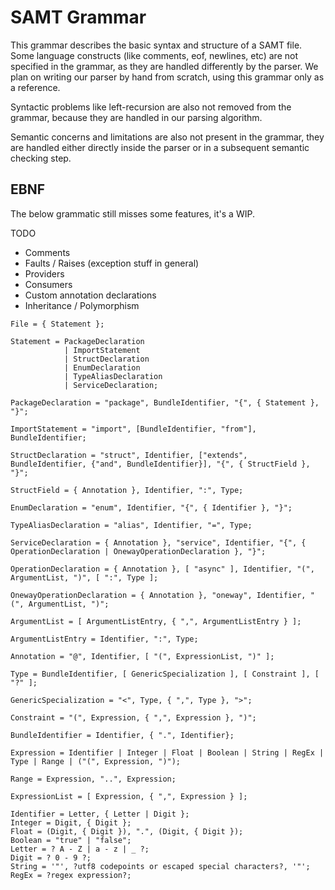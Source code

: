 # SAMT Grammar

This grammar describes the basic syntax and structure of a SAMT file.
Some language constructs (like comments, eof, newlines, etc) are not specified in the grammar, as they are handled
differently by the parser.
We plan on writing our parser by hand from scratch, using this grammar only as a reference.

Syntactic problems like left-recursion are also not removed from the grammar,
because they are handled in our parsing algorithm.

Semantic concerns and limitations are also not present in the grammar, they are handled either directly
inside the parser or in a subsequent semantic checking step.

## EBNF

The below grammatic still misses some features, it's a WIP.

TODO
- Comments
- Faults / Raises (exception stuff in general)
- Providers
- Consumers
- Custom annotation declarations
- Inheritance / Polymorphism

```ebnf
File = { Statement };

Statement = PackageDeclaration
            | ImportStatement
            | StructDeclaration
            | EnumDeclaration
            | TypeAliasDeclaration
            | ServiceDeclaration;

PackageDeclaration = "package", BundleIdentifier, "{", { Statement }, "}";

ImportStatement = "import", [BundleIdentifier, "from"], BundleIdentifier;

StructDeclaration = "struct", Identifier, ["extends", BundleIdentifier, {"and", BundleIdentifier}], "{", { StructField }, "}";

StructField = { Annotation }, Identifier, ":", Type;

EnumDeclaration = "enum", Identifier, "{", { Identifier }, "}";

TypeAliasDeclaration = "alias", Identifier, "=", Type;

ServiceDeclaration = { Annotation }, "service", Identifier, "{", { OperationDeclaration | OnewayOperationDeclaration }, "}";

OperationDeclaration = { Annotation }, [ "async" ], Identifier, "(", ArgumentList, ")", [ ":", Type ];

OnewayOperationDeclaration = { Annotation }, "oneway", Identifier, "(", ArgumentList, ")";

ArgumentList = [ ArgumentListEntry, { ",", ArgumentListEntry } ];

ArgumentListEntry = Identifier, ":", Type;

Annotation = "@", Identifier, [ "(", ExpressionList, ")" ];

Type = BundleIdentifier, [ GenericSpecialization ], [ Constraint ], [ "?" ];

GenericSpecialization = "<", Type, { ",", Type }, ">";

Constraint = "(", Expression, { ",", Expression }, ")";

BundleIdentifier = Identifier, { ".", Identifier};

Expression = Identifier | Integer | Float | Boolean | String | RegEx | Type | Range | ("(", Expression, ")");

Range = Expression, "..", Expression;

ExpressionList = [ Expression, { ",", Expression } ];

Identifier = Letter, { Letter | Digit };
Integer = Digit, { Digit };
Float = (Digit, { Digit }), ".", (Digit, { Digit });
Boolean = "true" | "false";
Letter = ? A - Z | a - z | _ ?;
Digit = ? 0 - 9 ?;
String = '"', ?utf8 codepoints or escaped special characters?, '"';
RegEx = ?regex expression?;
```
